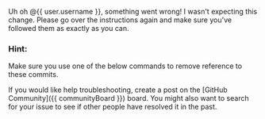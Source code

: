 Uh oh @{{ user.username }}, something went wrong! I wasn't expecting this change. Please go over the instructions again and make sure you've followed them as exactly as you can.

### Hint:
Make sure you use one of the below commands to remove reference to these commits.

If you would like help troubleshooting, create a post on the [GitHub Community]({{ communityBoard }}) board. You might also want to search for your issue to see if other people have resolved it in the past.
